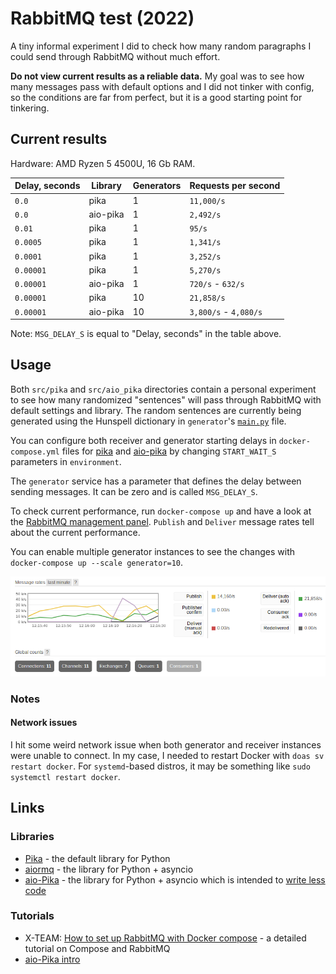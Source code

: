 # RabbitMQ test (2022)

A tiny informal experiment I did to check how many random paragraphs I could send through RabbitMQ
without much effort.

**Do not view current results as a reliable data.**
My goal was to see how many messages pass with default options and I did not tinker with config,
so the conditions are far from perfect, but it is a good starting point for tinkering.

## Current results

Hardware: AMD Ryzen 5 4500U, 16 Gb RAM.

| Delay, seconds | Library  | Generators | Requests per second   |
|----------------|----------|------------|-----------------------|
| `0.0`          | pika     | 1          | `11,000/s`            |
| `0.0`          | aio-pika | 1          | `2,492/s`             |
| `0.01`         | pika     | 1          | `95/s`                |
| `0.0005`       | pika     | 1          | `1,341/s`             |
| `0.0001`       | pika     | 1          | `3,252/s`             |
| `0.00001`      | pika     | 1          | `5,270/s`             |
| `0.00001`      | aio-pika | 1          | `720/s` - `632/s`     |
| `0.00001`      | pika     | 10         | `21,858/s`            |
| `0.00001`      | aio-pika | 10         | `3,800/s` - `4,080/s` |

Note: `MSG_DELAY_S` is equal to "Delay, seconds" in the table above.

## Usage

Both `src/pika` and `src/aio_pika` directories contain a personal experiment to see how many randomized "sentences" will pass through RabbitMQ with default settings and library.
The random sentences are currently being generated using the Hunspell dictionary in `generator`'s [`main.py`](./src/common/hs_gen/gen.py) file.

You can configure both receiver and generator starting delays in `docker-compose.yml` files
for [pika](./src/pika/docker-compose.yml) and [aio-pika](./src/aio_pika/docker-compose.yml)
by changing `START_WAIT_S` parameters in `environment`.

The `generator` service has a parameter that defines the delay between sending messages.
It can be zero and is called `MSG_DELAY_S`.

To check current performance, run `docker-compose up` and have a look at the [RabbitMQ management panel](http://127.0.0.1:15672/).
`Publish` and `Deliver` message rates tell about the current performance.

You can enable multiple generator instances to see the changes with `docker-compose up --scale generator=10`.

![Multi-generator test result](./multigen_result.png)

### Notes

#### Network issues

I hit some weird network issue when both generator and receiver instances were unable to connect.
In my case, I needed to restart Docker with `doas sv restart docker`.
For `systemd`-based distros, it may be something like `sudo systemctl restart docker`.

## Links

### Libraries

* [Pika](https://pika.readthedocs.io/en/stable/index.html) - the default library for Python
* [aiormq](https://github.com/mosquito/aiormq) - the library for Python + asyncio
* [aio-Pika](https://aio-pika.readthedocs.io/) - the library for Python + asyncio which is intended to [write less code](https://github.com/mosquito/aio-pika/issues/382)

### Tutorials

* X-TEAM: [How to set up RabbitMQ with Docker compose](https://x-team.com/blog/set-up-rabbitmq-with-docker-compose/) - a detailed tutorial on Compose and RabbitMQ
* [aio-Pika intro](https://aio-pika.readthedocs.io/en/latest/rabbitmq-tutorial/1-introduction.html)